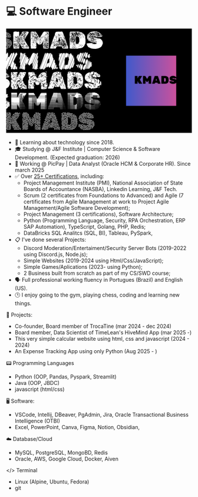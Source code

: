 # 💻 Software Engineer

![KMADS](/KMADS-v3.png)

- 📆 Learning about technology since 2018.
- 🎓 Studying @ J&F Institute | Computer Science & Software Development. (Expected graduation: 2026)
- 💼 Working @ PicPay | Data Analyst (Oracle HCM & Corporate HR). Since march 2025
- ✅ Over [25+ Certifications](https://www.linkedin.com/in/kaique-souza-170985331/details/certifications/), including:
  - Project Management Institute (PMI), National Association of State Boards of Accountance (NASBA), Linkedin Learning, J&F Tech.
  - Scrum (2 certificates from Foundations to Advanced) and Agile (7 certificates from Agile Management at work to Project Agile Management/Agile Software Development);
  - Project Management (3 certifications), Software Architecture;
  - Python (Programming Language, Security, RPA Orchestration, ERP SAP Automation), TypeScript, Golang, PHP, Redis;
  - DataBricks SQL Analitcs (SQL, BI), Tableau, PySpark, 
- 📋 I've done several Projects:
    - Discord Moderation/Entertaiment/Security Server Bots (2019-2022 using Discord.js, Node.js);
    - Simple Websites (2019-2024 using Html/Css/JavaScript);
    - Simple Games/Aplications (2023- using Python);
    - 2 Business built from scratch as part of my CS/SWD course;
- 🗣️ Full professional working fluency in Portugues (Brazil) and English (US).
- 🕒 I enjoy going to the gym, playing chess, coding and learning new things.
<p></p>

💼 Projects:
<ul>
  <li>Co-founder, Board member of <a href="https://github.com/trocatine/" style="text-decoration:none;">TrocaTine</a> (mar 2024 - dec 2024)</li>
  <li>Board member, Data Scientist of TimeLean's <a href="https://github.com/HiveMind-Instituto-J-F/" style="text-decoration:none;">HiveMind App</a> (mar 2025 -)</li>
  <li>This <a href="https://github.com/kmadsdev/calculator/" style="text-decoration:none;">very simple calcular website</a> using html, css and javascript (2024 - 2024)</li>
  <li>An <a href="https://github.com/kmadsdev/ExpenseTrackingApp/" style="text-decoration:none;">Expense Tracking App</a> using only Python (Aug 2025 - )</li>
</ul>

<p></p>

📟 Programming Languages
<ul>
  <li>Python (OOP, Pandas, Pyspark, Streamlit)</li>
  <li>Java (OOP, JBDC)</li>
  <li>javascript (html/css)</li>
</ul>

<p></p>

🖥️ Software:
<ul>
  <li>VSCode, Intellij, DBeaver, PgAdmin, Jira, Oracle Transactional Business Intelligence (OTBI)</li>
  <li>Excel, PowerPoint, Canva, Figma, Notion, Obsidian,</li>
</ul>

<p></p>

☁️ Database/Cloud
<ul>
  <li>MySQL, PostgreSQL, MongoBD, Redis</li>
  <li>Oracle, AWS, Google Cloud, Docker, Aiven</li>
</ul>

<p></p>

</> Terminal
<ul>
  <li>Linux (Alpine, Ubuntu, Fedora)</li>
  <li>git</li>
</ul>
